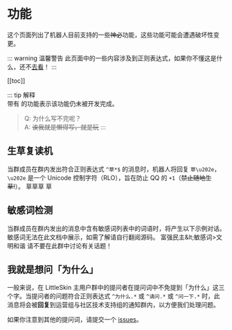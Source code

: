 # 功能

这个页面列出了机器人目前支持的一些~~神必~~功能，这些功能可能会遭遇破坏性变更。

::: warning 温馨警告
此页面中的一些内容涉及到正则表达式，如果你不懂这是什么，还不[去看](https://www.runoob.com/regexp/regexp-tutorial.html)！
:::

[[toc]]

::: tip 解释
<br />
 带有 <Badge text="未实装" type="warning"/> 的功能表示该功能仍未被开发完成。

 > Q: 为什么写不完呢？<br/>
 > A: ~~诶我就是懒得写，就是玩~~
:::

<!--
## 解析 CustomSkinLoader 日志

当群成员在群内发出 CustomSkinLoader 的日志在 <https://pastebin.aosc.io/> 的链接后（例如 `https://pastebin.aosc.io/paste/a5VjOsMr3W4rg~V4vmg-jg`），机器人将自动解析日志，提取关键信息并提供问题报告。

需要注意的是，由于没有使用 `aiohttp` 这个异步库，解析日志时将会阻塞其他指令运行 ~~（便秘）~~

> Q: 那为什么不用呢？  
> A: 懒
-->

## 生草复读机
当群成员在群内发出符合正则表达式 `^草*$` 的消息时，机器人将回复 `草\u202e`，`\u202e` 是一个 Unicode 控制字符（RLO），旨在防止 QQ 的 `+1`（~~禁止随地生草!~~）。
<panel-view title="生草复读机">
<chat-message nickname="Alex" color="#cc0066">草草草</chat-message>
<chat-message nickname="Bot" :avatar="$withBase('/favicon.png')">草</chat-message>
</panel-view>

## 敏感词检测
<Badge text="未实装" type="warning"/> 当群成员在群内发出的消息中含有敏感词列表中的词语时，将产生以下示例对话。敏感词无法在此文档中展示，如需了解请自行翻阅源码。
<panel-view title="敏感词检测">
<chat-message nickname="Alex" color="#cc0066">富强民主\&lt;敏感词\>文明和谐</chat-message>
<chat-message nickname="Bot" :avatar="$withBase('/favicon.png')">请不要在此群中讨论有关话题！</chat-message>
</panel-view>

## 我就是想问「为什么」
一般来说，在 LittleSkin 主用户群中的提问者在提问词中不免提到「为什么」这三个字。当提问者的问题符合正则表达式 `^为什么.*` 或 `^请问.*` 或 `^问一下.*` 时，此消息将会被**回复**到运营组与社区技术支持组的通知群内，以方便我们处理问题。

如果你注意到其他的提问词，请提交一个 [issues](https://github.com/LittleSkinCommspt/commspt-bot/issues/new/choose)。


<!-- ## 自动刷新群名片
### 当新成员入群时
此时的机器人会根据不同的群聊发送不同的消息，但这些群聊中都含有 Constance 消息转发机器人。一个基本的示例对话如下。
<panel-view title="新成员入群">
<chat-message nickname="系统消息" color="#cc0066">老八加入了本群</chat-message>
<chat-message nickname="Bot" :avatar="$withBase('/favicon.png')">!!name</chat-message>
</panel-view>

### 当群成员修改群名片时
我们假定：*群成员 A* 修改群名片后，*群成员 B* 发送了一条消息。通常来说，修改群名片的事件将会在 *B* 发出消息的同时触发 ~~（鹅厂特色）~~。 -->
